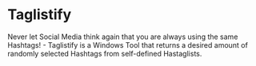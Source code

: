 # Taglistify
Never let Social Media think again that you are always using the same Hashtags! - Taglistify is a Windows Tool that returns a desired amount of randomly selected Hashtags from self-defined Hastaglists.
